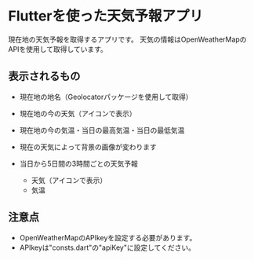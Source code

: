 # Flutterを使った天気予報アプリ

現在地の天気予報を取得するアプリです。
天気の情報はOpenWeatherMapのAPIを使用して取得しています。

## 表示されるもの
 - 現在地の地名（Geolocatorパッケージを使用して取得）
 - 現在地の今の天気（アイコンで表示）
 - 現在地の今の気温・当日の最高気温・当日の最低気温
 - 現在の天気によって背景の画像が変わります

 - 当日から5日間の3時間ごとの天気予報
   - 天気（アイコンで表示）
   - 気温
 
## 注意点
 - OpenWeatherMapのAPIkeyを設定する必要があります。
 - APIkeyは"consts.dart"の"apiKey"に設定してください。